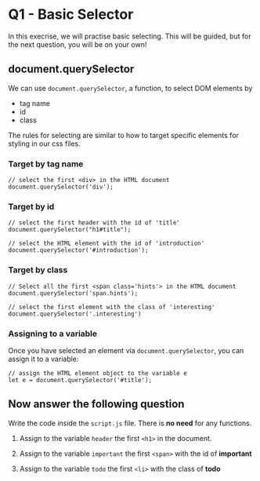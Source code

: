 # Q1 - Basic Selector

In this execrise, we will practise basic selecting. This will be guided, but for the next question, you will be on your own!

## document.querySelector

We can use `document.querySelector`, a function, to select DOM elements by 

* tag name
* id
* class

The rules for selecting are similar to how to target specific elements for styling in our css files.

### Target by tag name
```
// select the first <div> in the HTML document
document.querySelector('div');
```

### Target by id
```
// select the first header with the id of 'title'
document.querySelector("h1#title");

// select the HTML element with the id of 'introduction'
document.querySelector('#introduction');
```

### Target by class
```
// Select all the first <span class='hints'> in the HTML document
document.querySelector('span.hints');

// select the first element with the class of 'interesting'
document.querySelector('.interesting')
```

### Assigning to a variable
Once you have selected an element via `document.querySelector`, you can assign it to a variable:

```
// assign the HTML element object to the variable e
let e = document.querySelector('#title');
```

## Now answer the following question

Write the code inside the `script.js` file. There is **no need** for any functions.

1. Assign to the variable `header` the first `<h1>` in the document.

2. Assign to the variable `important` the first `<span>` with the id of **important**

3. Assign to the variable `todo` the first `<li>` with the class of **todo**

